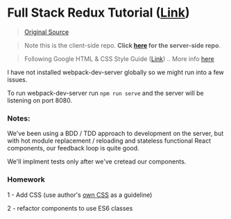 # Full Stack Redux Tutorial ([Link](http://teropa.info/blog/2015/09/10/full-stack-redux-tutorial.html#the-architecture))

> [Original Source](https://github.com/teropa/redux-voting-client) 

> Note this is the client-side repo. **Click [here](https://github.com/gDelgado14/voting_app_server) for the server-side repo**.

> Following Google HTML & CSS Style Guide ([Link](https://google.github.io/styleguide/htmlcssguide.xml?showone=Optional_Tags#Optional_Tags)) .. More info [here](https://html.spec.whatwg.org/multipage/syntax.html#syntax-tag-omission)

I have not installed webpack-dev-server globally so we might run into a few issues. 

To run webpack-dev-server run `npm run serve` and the server will be listening on port 8080.

### Notes: 

We've been using a BDD / TDD approach to development on the server, but with hot module replacement / reloading and stateless functional React components, our feedback loop is quite good. 

We'll implment tests only after we've cretead our components.

### Homework

1 - Add CSS (use author's [own CSS](https://github.com/teropa/redux-voting-client/commit/css) as a guideline) 

2 - refactor components to use ES6 classes